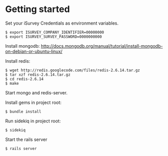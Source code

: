 # Getting started

Set your iSurvey Credentials as environment variables.
```
$ export ISURVEY_COMPANY_IDENTIFIER=00000000
$ export ISURVEY_SURVEY_PASSWORD=0000000000
```


Install mongodb:
http://docs.mongodb.org/manual/tutorial/install-mongodb-on-debian-or-ubuntu-linux/

Install redis:
```
$ wget http://redis.googlecode.com/files/redis-2.6.14.tar.gz
$ tar xzf redis-2.6.14.tar.gz
$ cd redis-2.6.14
$ make
```

Start mongo and redis-server.

Install gems in project root:
```
$ bundle install
```

Run sidekiq in project root:
```
$ sidekiq
```

Start the rails server
```
$ rails server
```
